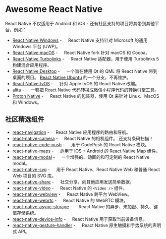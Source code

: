 Awesome React Native
===

React Native 不仅适用于 Android 和 iOS - 还有社区支持的项目将其带到其他平台，例如：

- [React Native Windows](https://github.com/Microsoft/react-native-windows) - <img align="bottom" height="13" src="https://img.shields.io/github/stars/Microsoft/react-native-windows.svg?label=" /> React Native 支持针对 Microsoft 的通用 Windows 平台 (UWP)。
- [React Native macOS](https://github.com/microsoft/react-native-macos) - <img align="bottom" height="13" src="https://img.shields.io/github/stars/microsoft/react-native-macos.svg?label=" /> React Native fork 针对 macOS 和 Cocoa。
- [React Native Turbolinks](https://github.com/lazaronixon/react-native-turbolinks) - <img align="bottom" height="13" src="https://img.shields.io/github/stars/lazaronixon/react-native-turbolinks.svg?label=" /> React Native 适配器，用于使用 Turbolinks 5 构建混合应用程序。
- [React Native Desktop](https://github.com/status-im/react-native-desktop) - <img align="bottom" height="13" src="https://img.shields.io/github/stars/status-im/react-native-desktop.svg?label=" /> 一个旨在使用 Qt 的 QML 将 React Native 带到桌面的项目。 [React Native Ubuntu](https://github.com/CanonicalLtd/react-native/) 的一个分支，不再维护。
- [React Native tvOS](https://github.com/react-native-community/react-native-tvos) - <img align="bottom" height="13" src="https://img.shields.io/github/stars/react-native-community/react-native-tvos.svg?label=" /> 针对 Apple tvOS 的 React Native 改编。
- [alita](https://github.com/areslabs/alita) - <img align="bottom" height="13" src="https://img.shields.io/github/stars/areslabs/alita.svg?label=" /> 一套把 React Native 代码转换成微信小程序代码的转换引擎工具。
- [Proton Native](https://github.com/kusti8/proton-native) - <img align="bottom" height="13" src="https://img.shields.io/github/stars/kusti8/proton-native.svg?label=" /> React Native 的包装器，使用 Qt 来针对 Linux、MacOS 和 Windows。

## 社区精选组件

- [react-navigation](https://github.com/react-navigation/react-navigation) - <img align="bottom" height="13" src="https://img.shields.io/github/stars/react-navigation/react-navigation.svg?label=" /> React Native 应用程序的路由和导航。
- [react-native-camera](https://github.com/react-native-camera/react-native-camera) - <img align="bottom" height="13" src="https://img.shields.io/github/stars/react-native-camera/react-native-camera.svg?label=" /> React Native 的相机组件。 还支持条码扫描！
- [react-native-code-push](https://github.com/microsoft/react-native-code-push) - <img align="bottom" height="13" src="https://img.shields.io/github/stars/microsoft/react-native-code-push.svg?label=" /> 用于 CodePush 的 React Native 模块。
- [react-native-maps](https://github.com/react-native-maps/react-native-maps) - <img align="bottom" height="13" src="https://img.shields.io/github/stars/react-native-maps/react-native-maps.svg?label=" /> 适用于 iOS + Android 的 React Native Map 组件。
- [react-native-modal](https://github.com/react-native-modal/react-native-modal) - <img align="bottom" height="13" src="https://img.shields.io/github/stars/react-native-modal/react-native-modal.svg?label=" /> 一个增强的、动画的和可定制的 React Native modal。
- [react-native-svg](https://github.com/react-native-svg/react-native-svg) - <img align="bottom" height="13" src="https://img.shields.io/github/stars/react-native-svg/react-native-svg.svg?label=" /> 用于 React Native、React Native Web 和普通 React Web 项目的 SVG 库。
- [react-native-share](https://github.com/react-native-share/react-native-share) - <img align="bottom" height="13" src="https://img.shields.io/github/stars/react-native-share/react-native-share.svg?label=" /> 社交分享，向其他应用发送简单数据。
- [react-native-video](https://github.com/react-native-video/react-native-video) - <img align="bottom" height="13" src="https://img.shields.io/github/stars/react-native-video/react-native-video.svg?label=" /> React Native 的 `<Video />` 组件。
- [react-native-webview](https://github.com/react-native-webview/react-native-webview) - <img align="bottom" height="13" src="https://img.shields.io/github/stars/react-native-webview/react-native-webview.svg?label=" /> React Native 跨平台 WebView。
- [react-native-webrtc](https://github.com/react-native-webrtc/react-native-webrtc) - <img align="bottom" height="13" src="https://img.shields.io/github/stars/react-native-webrtc/react-native-webrtc.svg?label=" /> React Native 的 WebRTC 模块。
- [react-native-async-storage](https://github.com/react-native-async-storage/async-storage) - <img align="bottom" height="13" src="https://img.shields.io/github/stars/react-native-async-storage/async-storage.svg?label=" /> React Native 的异步、未加密、持久、键值存储系统。
- [react-native-device-info](https://github.com/react-native-device-info/react-native-device-info) - <img align="bottom" height="13" src="https://img.shields.io/github/stars/react-native-device-info/react-native-device-info.svg?label=" /> React Native 用于获取当前设备信息。
- [react-native-gesture-handler](https://github.com/software-mansion/react-native-gesture-handler) - <img align="bottom" height="13" src="https://img.shields.io/github/stars/software-mansion/react-native-gesture-handler.svg?label=" /> React Native 原生触摸和手势系统的声明式 API。

